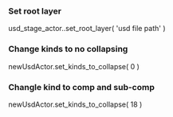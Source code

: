 ### Set root layer
usd_stage_actor..set_root_layer( 'usd file path' )

### Change kinds to no collapsing
newUsdActor.set_kinds_to_collapse( 0 )

### Changle kind to comp and sub-comp
newUsdActor.set_kinds_to_collapse( 18 ) 
